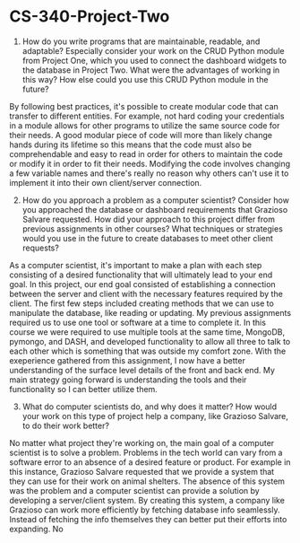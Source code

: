 # CS-340-Project-Two

1. How do you write programs that are maintainable, readable, and adaptable? Especially consider your work on the CRUD Python module from Project One, which you used to connect the dashboard widgets to the database in Project Two. What were the advantages of working in this way? How else could you use this CRUD Python module in the future?

By following best practices, it's possible to create modular code that can transfer to different entities. For example, not hard coding your credentials in a module allows for other programs to utilize the same source code for their needs. A good modular piece of code will more than likely change hands during its lifetime so this means that the code must also be comprehendable and easy to read in order for others to maintain the code or modify it in order to fit their needs. Modifying the code involves changing a few variable names and there's really no reason why others can't use it to implement it into their own client/server connection. 

2. How do you approach a problem as a computer scientist? Consider how you approached the database or dashboard requirements that Grazioso Salvare requested. How did your approach to this project differ from previous assignments in other courses? What techniques or strategies would you use in the future to create databases to meet other client requests?

As a computer scientist, it's important to make a plan with each step consisting of a desired functionality that will ultimately lead to your end goal. In this project, our end goal consisted of establishing a connection between the server and client with the necessary features required by the client. The first few steps included creating methods that we can use to manipulate the database, like reading or updating. My previous assignments required us to use one tool or software at a time to complete it. In this course we were required to use multiple tools at the same time, MongoDB, pymongo, and DASH, and developed functionality to allow all three to talk to each other which is something that was outside my comfort zone. With the exeperience gathered from this assignment, I now have a better understanding of the surface level details of the front and back end. My main strategy going forward is understanding the tools and their functionality so I can better utilize them.

3. What do computer scientists do, and why does it matter? How would your work on this type of project help a company, like Grazioso Salvare, to do their work better?

No matter what project they're working on, the main goal of a computer scientist is to solve a problem. Problems in the tech world can vary from a software error to an absence of a desired feature or product. For example in this instance, Grazioso Salvare requested that we provide a system that they can use for their work on animal shelters. The absence of this system was the problem and a computer scientist can provide a solution by developing a server/client system. By creating this system, a company like Grazioso can work more efficiently by fetching database info seamlessly. Instead of fetching the info themselves they can better put their efforts into expanding.
No 
